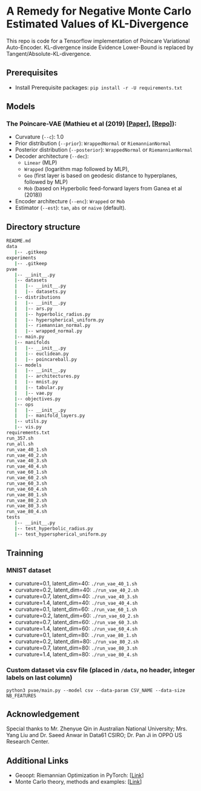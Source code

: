 # A Remedy for Negative Monte Carlo Estimated Values of KL-Divergence
This repo is code for a Tensorflow implementation of Poincare Variational Auto-Encoder. KL-divergence inside Evidence Lower-Bound is replaced by Tangent/Absolute-KL-divergence.

## Prerequisites
- Install Prerequisite packages: `pip install -r -U requirements.txt`

## Models

### The Poincare-VAE (Mathieu et al (2019) [[Paper](https://arxiv.org/abs/1901.06033)], [[Repo](https://github.com/emilemathieu/pvae)]):
- Curvature (`--c`): 1.0
- Prior distribution (`--prior`): `WrappedNormal` or `RiemannianNormal`
- Posterior distribution (`--posterior`): `WrappedNormal` or `RiemannianNormal`
- Decoder architecture (`--dec`):
    - `Linear` (MLP)
    - `Wrapped` (logarithm map followed by MLP),
    - `Geo` (first layer is based on geodesic distance to hyperplanes, followed by MLP)
    - `Mob` (based on Hyperbolic feed-forward layers from Ganea et al (2018))
- Encoder architecture (`--enc`): `Wrapped` or `Mob`
- Estimator (`--est`): `tan`, `abs` or `naive` (default).

## Directory structure

```bash
README.md
data
   |-- .gitkeep
experiments
   |-- .gitkeep
pvae
   |-- __init__.py
   |-- datasets
   |   |-- __init__.py
   |   |-- datasets.py
   |-- distributions
   |   |-- __init__.py
   |   |-- ars.py
   |   |-- hyperbolic_radius.py
   |   |-- hyperspherical_uniform.py
   |   |-- riemannian_normal.py
   |   |-- wrapped_normal.py
   |-- main.py
   |-- manifolds
   |   |-- __init__.py
   |   |-- euclidean.py
   |   |-- poincareball.py
   |-- models
   |   |-- __init__.py
   |   |-- architectures.py
   |   |-- mnist.py
   |   |-- tabular.py
   |   |-- vae.py
   |-- objectives.py
   |-- ops
   |   |-- __init__.py
   |   |-- manifold_layers.py
   |-- utils.py
   |-- vis.py
requirements.txt
run_357.sh
run_all.sh
run_vae_40_1.sh
run_vae_40_2.sh
run_vae_40_3.sh
run_vae_40_4.sh
run_vae_60_1.sh
run_vae_60_2.sh
run_vae_60_3.sh
run_vae_60_4.sh
run_vae_80_1.sh
run_vae_80_2.sh
run_vae_80_3.sh
run_vae_80_4.sh
tests
   |-- __init__.py
   |-- test_hyperbolic_radius.py
   |-- test_hyperspherical_uniform.py

```

## Trainning

### MNIST dataset
- curvature=0.1, latent_dim=40: `./run_vae_40_1.sh`
- curvature=0.2, latent_dim=40: `./run_vae_40_2.sh`
- curvature=0.7, latent_dim=40: `./run_vae_40_3.sh`
- curvature=1.4, latent_dim=40: `./run_vae_40_4.sh`
- curvature=0.1, latent_dim=60: `./run_vae_60_1.sh`
- curvature=0.2, latent_dim=60: `./run_vae_60_2.sh`
- curvature=0.7, latent_dim=60: `./run_vae_60_3.sh`
- curvature=1.4, latent_dim=60: `./run_vae_60_4.sh`
- curvature=0.1, latent_dim=80: `./run_vae_80_1.sh`
- curvature=0.2, latent_dim=80: `./run_vae_80_2.sh`
- curvature=0.7, latent_dim=80: `./run_vae_80_3.sh`
- curvature=1.4, latent_dim=80: `./run_vae_80_4.sh`

### Custom dataset via csv file (placed in `/data`, no header, integer labels on last column)
`
python3 pvae/main.py --model csv --data-param CSV_NAME --data-size NB_FEATURES
`

## Acknowledgement
Special thanks to Mr. Zhenyue Qin in Australian National University; Mrs. Yang Liu and Dr. Saeed Anwar in Data61 CSIRO; Dr. Pan Ji in OPPO US Research Center.

## Additional Links
- Geoopt: Riemannian Optimization in PyTorch: [[Link](https://github.com/geoopt/geoopt)]
- Monte Carlo theory, methods and examples: [[Link](https://statweb.stanford.edu/~owen/mc/)]

